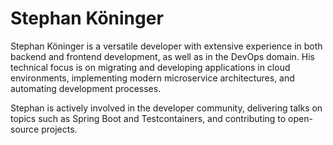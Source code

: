 # Stephan Köninger

Stephan Köninger is a versatile developer with extensive experience in both backend and frontend development, as well as in the DevOps domain. His technical focus is on migrating and developing applications in cloud environments, implementing modern microservice architectures, and automating development processes.

Stephan is actively involved in the developer community, delivering talks on topics such as Spring Boot and Testcontainers, and contributing to open-source projects.
